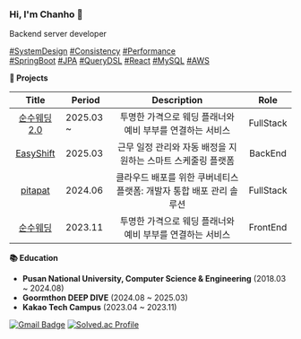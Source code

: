 ### Hi, I'm Chanho 👋

Backend server developer

<a href="https://en.wikipedia.org/wiki/System_design">#SystemDesign</a>
<a href="https://en.wikipedia.org/wiki/Data_consistency">#Consistency</a>
<a href="https://en.wikipedia.org/wiki/Performance_engineering">#Performance</a>  
<a href="https://spring.io/projects/spring-boot">#SpringBoot</a>
<a href="https://en.wikipedia.org/wiki/Java_Persistence_API">#JPA</a>
<a href="http://querydsl.com/">#QueryDSL</a>
<a href="https://reactjs.org/">#React</a>
<a href="https://dev.mysql.com/">#MySQL</a>
<a href="https://aws.amazon.com/">#AWS</a>


**🚀 Projects**

| Title | Period | Description | Role |
| :---: | --- | :---: | :---: |
| [순수웨딩 2.0](https://github.com/kimchanho97/sunsuwedding_BE) | 2025.03 ~ | 투명한 가격으로 웨딩 플래너와 예비 부부를 연결하는 서비스 | FullStack |
| [EasyShift](https://github.com/kimchanho97/easyshift_BE) | 2025.03 | 근무 일정 관리와 자동 배정을 지원하는 스마트 스케줄링 플랫폼 | BackEnd |
| [pitapat](https://github.com/kimchanho97/pnu-capstone_BE) | 2024.06 | 클라우드 배포를 위한 쿠버네티스 플랫폼: 개발자 통합 배포 관리 솔루션 | FullStack |
| [순수웨딩](https://github.com/kimchanho97/Team5_FE) | 2023.11 | 투명한 가격으로 웨딩 플래너와 예비 부부를 연결하는 서비스 | FrontEnd |

**📚 Education**

- **Pusan National University, Computer Science & Engineering** (2018.03 ~ 2024.08)  
- **Goormthon DEEP DIVE** (2024.08 ~ 2025.03)  
- **Kakao Tech Campus** (2023.04 ~ 2023.11)

[![Gmail Badge](https://img.shields.io/badge/Gmail-D14836?style=flat-square&logo=gmail&logoColor=white)](mailto:nh0903@pusan.ac.kr) [![Solved.ac Profile](http://mazassumnida.wtf/api/mini/generate_badge?boj=nh0903)](https://solved.ac/nh0903/)
